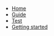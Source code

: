 <!-- docs/_sidebar.md -->

* [Home](/)
* [Guide](guide.md)
* [Test](test.md)
* [Getting started](/getting-started)
